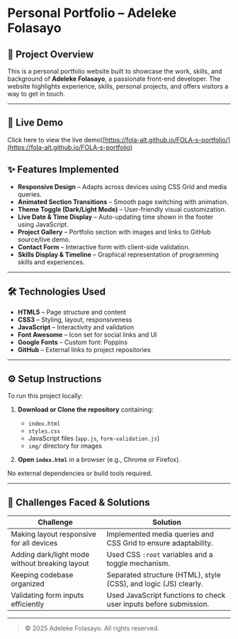 # Personal Portfolio – Adeleke Folasayo

## 📌 Project Overview

This is a personal portfolio website built to showcase the work, skills, and background of **Adeleke Folasayo**, a passionate front-end developer. The website highlights experience, skills, personal projects, and offers visitors a way to get in touch.

---
## 🔗 Live Demo

Click here to view the live demo([https://fola-alt.github.io/FOLA-s-portfolio/](https://fola-alt.github.io/FOLA-s-portfolio)

## ✨ Features Implemented

- **Responsive Design** – Adapts across devices using CSS Grid and media queries.
- **Animated Section Transitions** – Smooth page switching with animation.
- **Theme Toggle (Dark/Light Mode)** – User-friendly visual customization.
- **Live Date & Time Display** – Auto-updating time shown in the footer using JavaScript.
- **Project Gallery** – Portfolio section with images and links to GitHub source/live demo.
- **Contact Form** – Interactive form with client-side validation.
- **Skills Display & Timeline** – Graphical representation of programming skills and experiences.

---

## 🛠️ Technologies Used

- **HTML5** – Page structure and content
- **CSS3** – Styling, layout, responsiveness
- **JavaScript** – Interactivity and validation
- **Font Awesome** – Icon set for social links and UI
- **Google Fonts** – Custom font: Poppins
- **GitHub** – External links to project repositories

---

## ⚙️ Setup Instructions

To run this project locally:

1. **Download or Clone the repository** containing:
   - `index.html`
   - `styles.css`
   - JavaScript files (`app.js`, `form-validation.js`)
   - `img/` directory for images

2. **Open `index.html`** in a browser (e.g., Chrome or Firefox).

No external dependencies or build tools required.

---

## 🚧 Challenges Faced & Solutions

| Challenge | Solution |
|----------|----------|
| Making layout responsive for all devices | Implemented media queries and CSS Grid to ensure adaptability. |
| Adding dark/light mode without breaking layout | Used CSS `:root` variables and a toggle mechanism. |
| Keeping codebase organized | Separated structure (HTML), style (CSS), and logic (JS) clearly. |
| Validating form inputs efficiently | Used JavaScript functions to check user inputs before submission. |

---

> © 2025 Adeleke Folasayo. All rights reserved.
